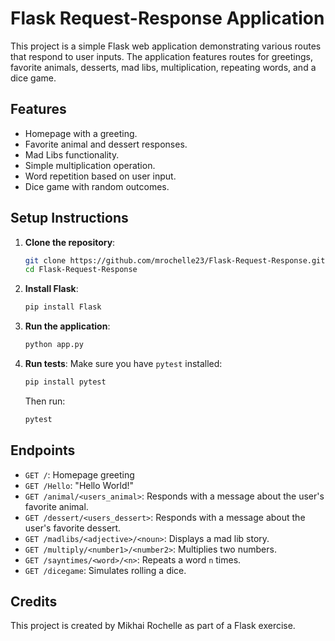 # Flask Request-Response Application

This project is a simple Flask web application demonstrating various routes that respond to user inputs. The application features routes for greetings, favorite animals, desserts, mad libs, multiplication, repeating words, and a dice game.

## Features
- Homepage with a greeting.
- Favorite animal and dessert responses.
- Mad Libs functionality.
- Simple multiplication operation.
- Word repetition based on user input.
- Dice game with random outcomes.

## Setup Instructions

1. **Clone the repository**:
   ```bash
   git clone https://github.com/mrochelle23/Flask-Request-Response.git
   cd Flask-Request-Response
   ```

2. **Install Flask**:
   ```bash
   pip install Flask
   ```

3. **Run the application**:
   ```bash
   python app.py
   ```

4. **Run tests**:
   Make sure you have `pytest` installed:
   ```bash
   pip install pytest
   ```
   Then run:
   ```bash
   pytest
   ```

## Endpoints
- `GET /`: Homepage greeting
- `GET /Hello`: "Hello World!"
- `GET /animal/<users_animal>`: Responds with a message about the user's favorite animal.
- `GET /dessert/<users_dessert>`: Responds with a message about the user's favorite dessert.
- `GET /madlibs/<adjective>/<noun>`: Displays a mad lib story.
- `GET /multiply/<number1>/<number2>`: Multiplies two numbers.
- `GET /sayntimes/<word>/<n>`: Repeats a word `n` times.
- `GET /dicegame`: Simulates rolling a dice.

## Credits
This project is created by Mikhai Rochelle as part of a Flask exercise.

